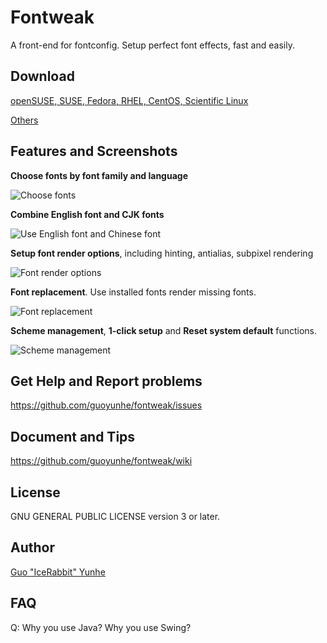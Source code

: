 # Fontweak

A front-end for fontconfig. Setup perfect font effects, fast and easily.

## Download

[openSUSE, SUSE, Fedora, RHEL, CentOS, Scientific Linux](https://software.opensuse.org/download.html?project=home%3Aguoyunhebrave&package=fontweak)

[Others](https://github.com/guoyunhe/fontweak/releases)

## Features and Screenshots

**Choose fonts by font family and language**

![Choose fonts](http://i.imgur.com/W3ErJ1q.png)

**Combine English font and CJK fonts**

![Use English font and Chinese font](http://i.imgur.com/SmQiGqv.png)

**Setup font render options**, including hinting, antialias, subpixel rendering

![Font render options](http://i.imgur.com/Q9a9Nw0.png)

**Font replacement**. Use installed fonts render missing fonts.

![Font replacement](http://i.imgur.com/YqTgD0I.png)

**Scheme management**, **1-click setup** and **Reset system default** functions.

![Scheme management](http://i.imgur.com/Japq96j.png)

## Get Help and Report problems

<https://github.com/guoyunhe/fontweak/issues>

## Document and Tips

<https://github.com/guoyunhe/fontweak/wiki>

## License

GNU GENERAL PUBLIC LICENSE version 3 or later.

## Author

[Guo "IceRabbit" Yunhe](http://guoyunhe.me/)

## FAQ

Q: Why you use Java? Why you use Swing?